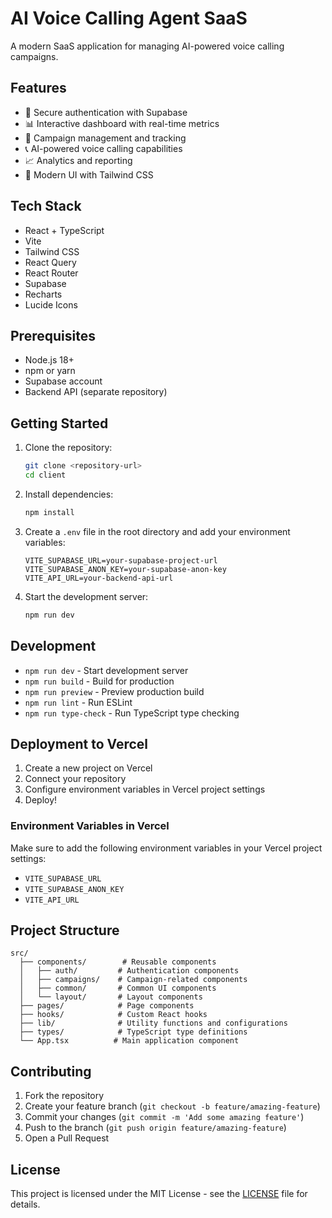 # AI Voice Calling Agent SaaS

A modern SaaS application for managing AI-powered voice calling campaigns.

## Features

- 🔐 Secure authentication with Supabase
- 📊 Interactive dashboard with real-time metrics
- 📱 Campaign management and tracking
- 📞 AI-powered voice calling capabilities
- 📈 Analytics and reporting
- 🎨 Modern UI with Tailwind CSS

## Tech Stack

- React + TypeScript
- Vite
- Tailwind CSS
- React Query
- React Router
- Supabase
- Recharts
- Lucide Icons

## Prerequisites

- Node.js 18+
- npm or yarn
- Supabase account
- Backend API (separate repository)

## Getting Started

1. Clone the repository:
   ```bash
   git clone <repository-url>
   cd client
   ```

2. Install dependencies:
   ```bash
   npm install
   ```

3. Create a `.env` file in the root directory and add your environment variables:
   ```
   VITE_SUPABASE_URL=your-supabase-project-url
   VITE_SUPABASE_ANON_KEY=your-supabase-anon-key
   VITE_API_URL=your-backend-api-url
   ```

4. Start the development server:
   ```bash
   npm run dev
   ```

## Development

- `npm run dev` - Start development server
- `npm run build` - Build for production
- `npm run preview` - Preview production build
- `npm run lint` - Run ESLint
- `npm run type-check` - Run TypeScript type checking

## Deployment to Vercel

1. Create a new project on Vercel
2. Connect your repository
3. Configure environment variables in Vercel project settings
4. Deploy!

### Environment Variables in Vercel

Make sure to add the following environment variables in your Vercel project settings:

- `VITE_SUPABASE_URL`
- `VITE_SUPABASE_ANON_KEY`
- `VITE_API_URL`

## Project Structure

```
src/
  ├── components/        # Reusable components
  │   ├── auth/         # Authentication components
  │   ├── campaigns/    # Campaign-related components
  │   ├── common/       # Common UI components
  │   └── layout/       # Layout components
  ├── pages/            # Page components
  ├── hooks/            # Custom React hooks
  ├── lib/              # Utility functions and configurations
  ├── types/            # TypeScript type definitions
  └── App.tsx          # Main application component
```

## Contributing

1. Fork the repository
2. Create your feature branch (`git checkout -b feature/amazing-feature`)
3. Commit your changes (`git commit -m 'Add some amazing feature'`)
4. Push to the branch (`git push origin feature/amazing-feature`)
5. Open a Pull Request

## License

This project is licensed under the MIT License - see the [LICENSE](LICENSE) file for details.
